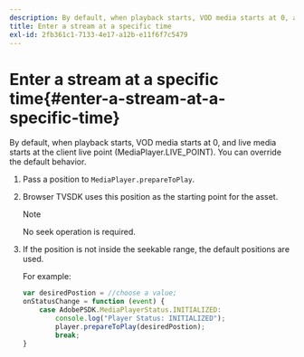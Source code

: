 ```yaml
---
description: By default, when playback starts, VOD media starts at 0, and live media starts at the client live point (MediaPlayer.LIVE_POINT). You can override the default behavior.
title: Enter a stream at a specific time
exl-id: 2fb361c1-7133-4e17-a12b-e11f6f7c5479
---
```

# Enter a stream at a specific time{#enter-a-stream-at-a-specific-time}

By default, when playback starts, VOD media starts at 0, and live media starts at the client live point (MediaPlayer.LIVE_POINT). You can override the default behavior.

1. Pass a position to `MediaPlayer.prepareToPlay`.
1. Browser TVSDK uses this position as the starting point for the asset.

   >[!NOTE]
   >
   >No seek operation is required.

1. If the position is not inside the seekable range, the default positions are used.

   For example: 

   ```js
   var desiredPostion = //choose a value; 
   onStatusChange = function (event) { 
       case AdobePSDK.MediaPlayerStatus.INITIALIZED: 
           console.log("Player Status: INITIALIZED"); 
           player.prepareToPlay(desiredPostion); 
           break; 
   } 
   
   ```
